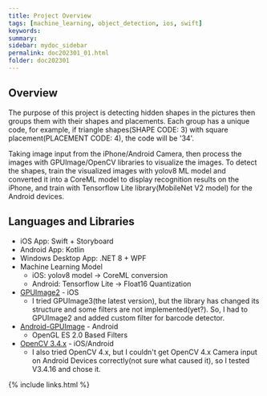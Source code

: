 ```yaml
---
title: Project Overview
tags: [machine_learning, object_detection, ios, swift]
keywords:
summary: 
sidebar: mydoc_sidebar
permalink: doc202301_01.html
folder: doc202301
---
```


## Overview

The purpose of this project is detecting hidden shapes in the pictures then groups them with their shapes and placements. Each group has a unique code, for example, if triangle shapes(SHAPE CODE: 3) with square placement(PLACEMENT CODE: 4), the code will be '34'.

Taking image input from the iPhone/Android Camera, then process the images with GPUImage/OpenCV libraries to visualize the images. To detect the shapes, train the visualized images with yolov8 ML model and converted it into a CoreML model to display recognition results on the iPhone, and train with Tensorflow Lite library(MobileNet V2 model) for the Android devices.

## Languages and Libraries

- iOS App: Swift + Storyboard
- Android App: Kotlin
- Windows Desktop App: .NET 8 + WPF
- Machine Learning Model
    - iOS: yolov8 model -> CoreML conversion
    - Android: Tensorflow Lite -> Float16 Quantization
- [GPUImage2](https://github.com/BradLarson/GPUImage2) - iOS
    - I tried GPUImage3(the latest version), but the library has changed its structure and some filters are not implemented(yet?). So, I had to GPUImage2 and added custom filter for barcode detector.
- [Android-GPUImage](https://github.com/cats-oss/android-gpuimage) - Android
    - OpenGL ES 2.0 Based Filters
- [OpenCV 3.4.x](https://github.com/opencv/opencv/tree/3.4.16) - iOS/Android
    - I also tried OpenCV 4.x, but I couldn't get OpenCV 4.x Camera input on Android Devices correctly(not sure what caused it), so I tested V3.4.16 and chose it. 



{% include links.html %}
